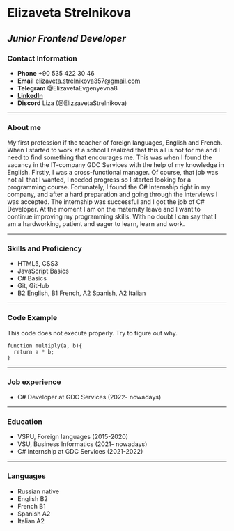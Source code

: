 # **Elizaveta Strelnikova**

## ***Junior Frontend Developer***

### **Contact Information**
* **Phone** +90 535 422 30 46
* **Email** elizaveta.strelnikova357@gmail.com
* **Telegram** @ElizavetaEvgenyevna8
* **[LinkedIn](https://www.linkedin.com/in/elizavetaevgenyevna/)** 
* **Discord** Liza (@ElizzavetaStrelnikova)
*********
### **About me**
My first profession if the teacher of foreign languages, English and French. When I started to work at a school I realized that this all is not for me and I need to find something that encourages me. This was when I found the vacancy in the IT-company GDC Services with the help of my knowledge in English. Firstly, I was a cross-functional manager. Of course, that job was not all that I wanted, I needed progress so I started looking for a programming course. Fortunately, I found the C# Internship right in my company, and after a hard preparation and going through the interviews I was accepted. The internship was successful and I got the job of C# Developer. 
At the moment I am on the maternity leave and I want to continue improving my programming skills. With no doubt I can say that I am a hardworking, patient and eager to learn, learn and work. 
*********
### **Skills and Proficiency**
- HTML5, CSS3
- JavaScript Basics
- C# Basics
- Git, GitHub
- B2 English, B1 French, A2 Spanish, A2 Italian
*********
### **Code Example**
This code does not execute properly. Try to figure out why.
```
function multiply(a, b){
  return a * b;
}
```
*********
### **Job experience**
+ C# Developer at GDC Services (2022- nowadays)
*********
### **Education**
- VSPU, Foreign languages (2015-2020)
- VSU, Business Informatics (2021- nowadays)
- C# Internship at GDC Services (2021-2022)
*********
### **Languages**
* Russian native
* English B2
* French B1
* Spanish A2
* Italian A2


